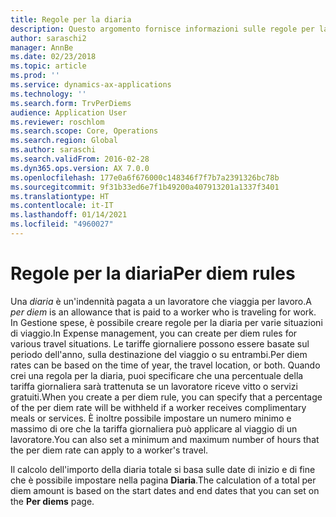 ```yaml
---
title: Regole per la diaria
description: Questo argomento fornisce informazioni sulle regole per la diaria.
author: saraschi2
manager: AnnBe
ms.date: 02/23/2018
ms.topic: article
ms.prod: ''
ms.service: dynamics-ax-applications
ms.technology: ''
ms.search.form: TrvPerDiems
audience: Application User
ms.reviewer: roschlom
ms.search.scope: Core, Operations
ms.search.region: Global
ms.author: saraschi
ms.search.validFrom: 2016-02-28
ms.dyn365.ops.version: AX 7.0.0
ms.openlocfilehash: 177e0a6f676000c148346f7f7b7a2391326bc78b
ms.sourcegitcommit: 9f31b33ed6e7f1b49200a407913201a1337f3401
ms.translationtype: HT
ms.contentlocale: it-IT
ms.lasthandoff: 01/14/2021
ms.locfileid: "4960027"
---
```

# <a name="per-diem-rules"></a><span data-ttu-id="b4f01-103">Regole per la diaria</span><span class="sxs-lookup"><span data-stu-id="b4f01-103">Per diem rules</span></span>

<span data-ttu-id="b4f01-104">Una *diaria* è un'indennità pagata a un lavoratore che viaggia per lavoro.</span><span class="sxs-lookup"><span data-stu-id="b4f01-104">A *per diem* is an allowance that is paid to a worker who is traveling for work.</span></span> <span data-ttu-id="b4f01-105">In Gestione spese, è possibile creare regole per la diaria per varie situazioni di viaggio.</span><span class="sxs-lookup"><span data-stu-id="b4f01-105">In Expense management, you can create per diem rules for various travel situations.</span></span> <span data-ttu-id="b4f01-106">Le tariffe giornaliere possono essere basate sul periodo dell'anno, sulla destinazione del viaggio o su entrambi.</span><span class="sxs-lookup"><span data-stu-id="b4f01-106">Per diem rates can be based on the time of year, the travel location, or both.</span></span> <span data-ttu-id="b4f01-107">Quando crei una regola per la diaria, puoi specificare che una percentuale della tariffa giornaliera sarà trattenuta se un lavoratore riceve vitto o servizi gratuiti.</span><span class="sxs-lookup"><span data-stu-id="b4f01-107">When you create a per diem rule, you can specify that a percentage of the per diem rate will be withheld if a worker receives complimentary meals or services.</span></span> <span data-ttu-id="b4f01-108">È inoltre possibile impostare un numero minimo e massimo di ore che la tariffa giornaliera può applicare al viaggio di un lavoratore.</span><span class="sxs-lookup"><span data-stu-id="b4f01-108">You can also set a minimum and maximum number of hours that the per diem rate can apply to a worker's travel.</span></span>

<span data-ttu-id="b4f01-109">Il calcolo dell'importo della diaria totale si basa sulle date di inizio e di fine che è possibile impostare nella pagina **Diaria**.</span><span class="sxs-lookup"><span data-stu-id="b4f01-109">The calculation of a total per diem amount is based on the start dates and end dates that you can set on the **Per diems** page.</span></span>
